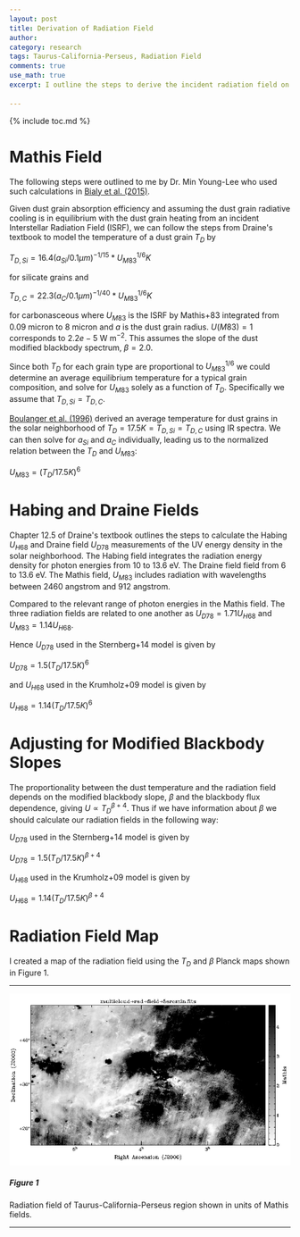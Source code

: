 ```yaml
---
layout: post
title: Derivation of Radiation Field
author:
category: research
tags: Taurus-California-Perseus, Radiation Field
comments: true
use_math: true
excerpt: I outline the steps to derive the incident radiation field on dust grains given the dust grain temperature. 

---
```


{% include toc.md %}

# Mathis Field

The following steps were outlined to me by Dr. Min Young-Lee who used such
calculations in [Bialy et al.
(2015)](http://adsabs.harvard.edu/abs/2015ApJ...809..122B). 

Given dust grain absorption efficiency and assuming the dust grain radiative
cooling is in equilibrium with the dust grain heating from an incident
Interstellar Radiation Field (ISRF), we can follow the steps from Draine's
textbook to model the temperature of a dust grain $T_D$ by

$\begin{equation}
T_{D,Si} = 16.4 (a_{Si} / 0.1 \mu m)^{-1/15} * U_{M83}^{1/6} K
\end{equation}$

for silicate grains and 

$\begin{equation}
T_{D,C} = 22.3 (a_C / 0.1 \mu m)^{-1/40} * U_{M83}^{1/6} K
\end{equation}$

for carbonasceous where $U_{M83}$ is the ISRF by Mathis+83 integrated from 0.09
micron to 8 micron and $a$ is the dust grain radius. $U(M83) = 1$ corresponds to
$2.2e-5$ W m$^{-2}$. This assumes the slope of the dust modified blackbody
spectrum, $\beta = 2.0$.

Since both $T_D$ for each grain type are proportional to $U_{M83}^{1/6}$ we
could determine an average equilibrium temperature for a typical grain
composition, and solve for $U_{M83}$ solely as a function of $T_D$.
Specifically we assume that $T_{D,Si} = T_{D,C}$. 

[Boulanger et al.  (1996)](http://adsabs.harvard.edu/abs/1996A%26A...312..256B)
derived an average temperature for dust grains in the solar neighborhood of $T_D
= 17.5 K = T_{D,Si} = T_{D,C}$ using IR spectra. We can then solve for $a_{Si}$
and $a_C$ individually, leading us to the normalized relation between the $T_D$
and $U_{M83}$:

$\begin{equation}
U_{M83} = (T_D / 17.5 K)^6 
\end{equation}$

# Habing and Draine Fields

Chapter 12.5 of Draine's textbook outlines the steps to calculate the Habing
$U_{H68}$ and Draine field $U_{D78}$ measurements of the UV energy density in
the solar neighborhood.  The Habing field integrates the radiation energy
density for photon energies from 10 to 13.6 eV. The Draine field field from 6 to
13.6 eV.  The Mathis field, $U_{M83}$ includes radiation with wavelengths
between 2460 angstrom and 912 angstrom. 

Compared to the relevant range of photon energies in the Mathis field. The three
radiation fields are related to one another as $U_{D78} = 1.71 U_{H68}$ and
$U_{M83} = 1.14 U_{H68}$.

Hence $U_{D78}$ used in the Sternberg+14 model is given by

$\begin{equation}
U_{D78} = 1.5 (T_D / 17.5 K)^6 
\end{equation}$

and $U_{H68}$ used in the Krumholz+09 model is given by

$\begin{equation}
U_{H68} = 1.14 (T_D / 17.5 K)^6 
\end{equation}$

# Adjusting for Modified Blackbody Slopes

The proportionality between the dust temperature and the radiation field
depends on the modified blackbody slope, $\beta$ and the blackbody flux
dependence, giving $U \propto T_D^{\beta + 4}$. Thus if we have information
about $\beta$ we should calculate our radiation fields in the following way: 

$U_{D78}$ used in the Sternberg+14 model is given by

$\begin{equation}
U_{D78} = 1.5 (T_D / 17.5 K)^{\beta + 4}
\end{equation}$

$U_{H68}$ used in the Krumholz+09 model is given by

$\begin{equation}
U_{H68} = 1.14 (T_D / 17.5 K)^{\beta + 4}
\end{equation}$

# Radiation Field Map

I created a map of the radiation field using the $T_D$ and $\beta$ Planck maps
shown in Figure 1.

***

<div class="image-4of4-width">
  <img src="/images/2016-03-07/radiation_field.png"/> 
</div>

##### Figure 1

Radiation field of Taurus-California-Perseus region shown in units of Mathis
fields.

***




